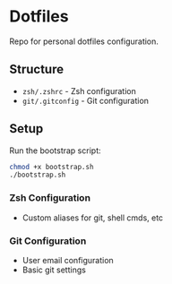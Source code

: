 # Dotfiles

Repo for personal dotfiles configuration.

## Structure

- `zsh/.zshrc` - Zsh configuration
- `git/.gitconfig` - Git configuration

## Setup
Run the bootstrap script:
```bash
chmod +x bootstrap.sh
./bootstrap.sh
```

### Zsh Configuration
- Custom aliases for git, shell cmds, etc

### Git Configuration
- User email configuration
- Basic git settings
